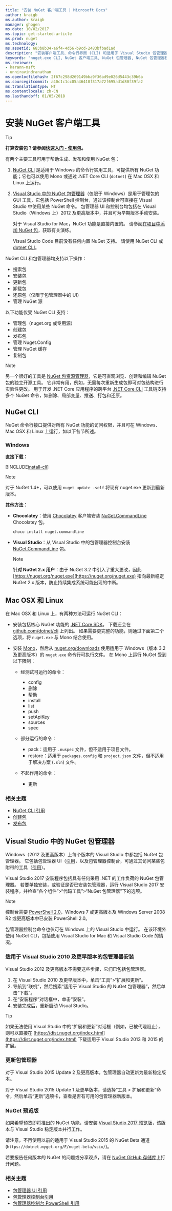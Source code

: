 ```yaml
---
title: "安装 NuGet 客户端工具 | Microsoft Docs"
author: kraigb
ms.author: kraigb
manager: ghogen
ms.date: 10/02/2017
ms.topic: get-started-article
ms.prod: nuget
ms.technology: 
ms.assetid: 683b8b34-a6f4-4d56-b9cd-2483bfbad1ad
description: "安装客户端工具、命令行界面 (CLI) 和适用于 Visual Studio 包管理器的指南。"
keywords: "nuget.exe CLI, NuGet 客户端工具, NuGet 包管理器, NuGet 包管理器控制台, 适用于 Visual Studio 的 NuGet, NuGet beta 通道"
ms.reviewer:
- karann-msft
- unniravindranathan
ms.openlocfilehash: 2f67c298d269149bba9f36ad9e026d5443c39b6a
ms.sourcegitcommit: a40c1c1cc05a46410f317a72f695ad1d80f39fa2
ms.translationtype: HT
ms.contentlocale: zh-CN
ms.lasthandoff: 01/05/2018
---
```

# <a name="installing-nuget-client-tools"></a>安装 NuGet 客户端工具

> [!Tip]
> **打算安装包？请参阅[快速入门 - 使用包](../Quickstart/Use-a-Package.md)。**

有两个主要工具可用于帮助生成、发布和使用 NuGet 包：

1. [NuGet CLI](#nuget-cli) 是适用于 Windows 的命令行实用工具，可提供所有 NuGet 功能；它也可以使用 Mono 或通过 .NET Core CLI (`dotnet`) 在 Mac OSX 和 Linux 上运行。
1. [Visual Studio 中的 NuGet 包管理器](#nuget-package-manager-in-visual-studio)（仅限于 Windows）是用于管理包的 GUI 工具，它包括 PowerShell 控制台，通过该控制台可直接在 Visual Studio 中使用某些 NuGet 命令。 包管理器 UI 和控制台均包括在 Visual Studio（Windows 上）2012 及更高版本中，并且可为早期版本手动安装。

    对于 Visual Studio for Mac，NuGet 功能是直接内置的。 请参阅[在项目中添加 NuGet 包](/visualstudio/mac/nuget-walkthrough)，获取有关演练。

    Visual Studio Code 目前没有任何内置 NuGet 支持。 请使用 NuGet CLI 或 [dotnet CLI](../Tools/dotnet-Commands.md)。

NuGet CLI 和包管理器均支持以下操作：

- 搜索包
- 安装包
- 更新包
- 卸载包
- 还原包（仅限于包管理器中的 UI）
- 管理 NuGet 源

以下功能仅受 NuGet CLI 支持：

- 管理包（nuget.org 或专用源）
- 创建包 
- 发布包
- 管理 Nuget.Config
- 管理 NuGet 缓存
- 复制包

> [!Note]
> 另一个很好的工具是 [NuGet 包资源管理器](https://github.com/NuGetPackageExplorer/NuGetPackageExplorer)，它是可直观浏览、创建和编辑 NuGet 包的独立开源工具。 它非常有用，例如，无需每次重新生成包即可对包结构进行实验性更改。
> 用于开发 .NET Core 应用程序的跨平台 [.NET Core CLI](/dotnet/articles/core/tools/index#installation) 工具链支持多个 NuGet 命令，如删除、局部变量、推送、打包和还原。 

## <a name="nuget-cli"></a>NuGet CLI

NuGet 命令行接口提供对所有 NuGet 功能的访问权限，并且可在 Windows、Mac OSX 和 Linux 上运行，如以下各节所述。

### <a name="windows"></a>Windows

**直接下载：**

[!INCLUDE[install-cli](../includes/install-cli.md)]

> [!Note]
> 对于 NuGet 1.4+，可以使用 `nuget update -self` 将现有 nuget.exe 更新到最新版本。

**其他方法：**

- **Chocolatey**：使用 [Chocolatey](http://chocolatey.org) 客户端安装 [NuGet.CommandLine](http://chocolatey.org/packages/NuGet.CommandLine) Chocolatey 包。 

    ```ps
    choco install nuget.commandline
    ```

- **Visual Studio**：从 Visual Studio 中的包管理器控制台安装 [NuGet.CommandLine](http://www.nuget.org/packages/NuGet.CommandLine/) 包。

    > [!Note]
    > **针对 NuGet 2.x 用户**：由于 NuGet 3.2 中引入了重大更改，因此 [https://nuget.org/nuget.exe](https://nuget.org/nuget.exe) 指向最新稳定 NuGet 2.x 版本，防止持续集成系统可能出现的中断。

<a name="compatibility-with-mono"></a>

## <a name="mac-osx-and-linux"></a>Mac OSX 和 Linux

在 Mac OSX 和 Linux 上，有两种方法可运行 NuGet CLI：

- 安装包括核心 NuGet 功能的 [.NET Core SDK](https://www.microsoft.com/net/download/core)。 下载还会在 [github.com/dotnet/cli](https://github.com/dotnet/cli) 上列出。 如果需要更完整的功能，则通过下面第二个选项，将 `nuget.exe` 与 Mono 结合使用。

- 安装 [Mono](http://www.mono-project.com/docs/getting-started/install/)，然后从 [nuget.org/downloads](https://nuget.org/downloads) 使用适用于 Windows（版本 3.2 及更高版本）的 `nuget.exe` 命令行可执行文件。 在 Mono 上运行 NuGet 受到以下限制：

    - 经测试可运行的命令：
        - config
        - 删除
        - 帮助
        - install
        - list
        - push
        - setApiKey
        - sources
        - spec

    - 部分运行的命令：
        - pack：适用于 `.nuspec` 文件，但不适用于项目文件。
        - restore：适用于 `packages.config` 和 `project.json` 文件，但不适用于解决方案 (`.sln`) 文件。

    - 不起作用的命令：
        - 更新

### <a name="related-topics"></a>相关主题

- [NuGet CLI 引用](../tools/nuget-exe-cli-reference.md)
- [创建包](../create-packages/creating-a-package.md)
- [发布包](../create-packages/publish-a-package.md)

## <a name="nuget-package-manager-in-visual-studio"></a>Visual Studio 中的 NuGet 包管理器

Windows（2012 及更高版本）上每个版本的 Visual Studio 中都包括 NuGet 包管理器。 它包括包管理器 UI（[引用](../tools/package-manager-ui.md)，以及包管理器控制台，可通过其访问某些包附带的工具（[引用](../tools/package-manager-console.md)）。

Visual Studio 2017 安装程序包括具有任何采用 .NET 的工作负荷的 NuGet 包管理器。 若要单独安装，或验证是否已安装包管理器，运行 Visual Studio 2017 安装程序，并检查“各个组件”>“代码工具”>“NuGet 包管理器”下的选项。

> [!Note]
> 控制台需要 [PowerShell 2.0](http://support.microsoft.com/kb/968929)，Windows 7 或更高版本及 Windows Server 2008 R2 或更高版本中已安装 PowerShell 2.0。
>
> 包管理器控制台命令也仅可在 Windows 上的 Visual Studio 中运行。 在该环境外使用 NuGet CLI，包括使用 Visual Studio for Mac 和 Visual Studio Code 的情况。

### <a name="package-manager-installation-for-visual-studio-2010-and-earlier"></a>适用于 Visual Studio 2010 及更早版本的包管理器安装

Visual Studio 2012 及更高版本不需要这些步骤，它们已包括包管理器。

1. 在 Visual Studio 2010 及更早版本中，单击“工具”>“扩展和更新”。
1. 导航到“联机”，然后搜索“适用于 Visual Studio 的 NuGet 包管理器”，然后单击“下载”。
1. 在“安装程序”对话框中，单击“安装”。
1. 安装完成后，重新启动 Visual Studio。

> [!Tip]
> 如果无法使用 Visual Studio 中的“扩展和更新”对话框（例如，已被代理阻止），则可以直接在 [https://dist.nuget.org/index.html](https://dist.nuget.org/index.html) 下载适用于 Visual Studio 2013 和 2015 的扩展。

### <a name="updating-the-package-manager"></a>更新包管理器

对于 Visual Studio 2015 Update 2 及更高版本，包管理器自动更新为最新稳定版本。

对于 Visual Studio 2015 Update 1 及更早版本，请选择“工具 > 扩展和更新”命令，然后单击“更新”选项卡，查看是否有可用的包管理器新版本。  

### <a name="nuget-previews"></a>NuGet 预览版

如果希望预览即将推出的 NuGet 功能，请安装 [Visual Studio 2017 预览版](https://www.visualstudio.com/vs/preview/)，该版本与 Visual Studio 稳定版本并行工作。

请注意，不再使用以前的适用于 Visual Studio 2015 的 NuGet Beta 通道 (`https://dotnet.myget.org/F/nuget-beta/vsix/`)。

若要报告任何版本的 NuGet 的问题或分享观点，请在 [NuGet GitHub 存储库](https://github.com/Nuget/Home)上打开问题。

### <a name="related-topics"></a>相关主题

- [包管理器 UI 引用](../tools/package-manager-ui.md)
- [包管理器控制台引用](../tools/package-manager-console.md)
- [包管理器控制台 PowerShell 引用](../tools/powershell-reference.md)